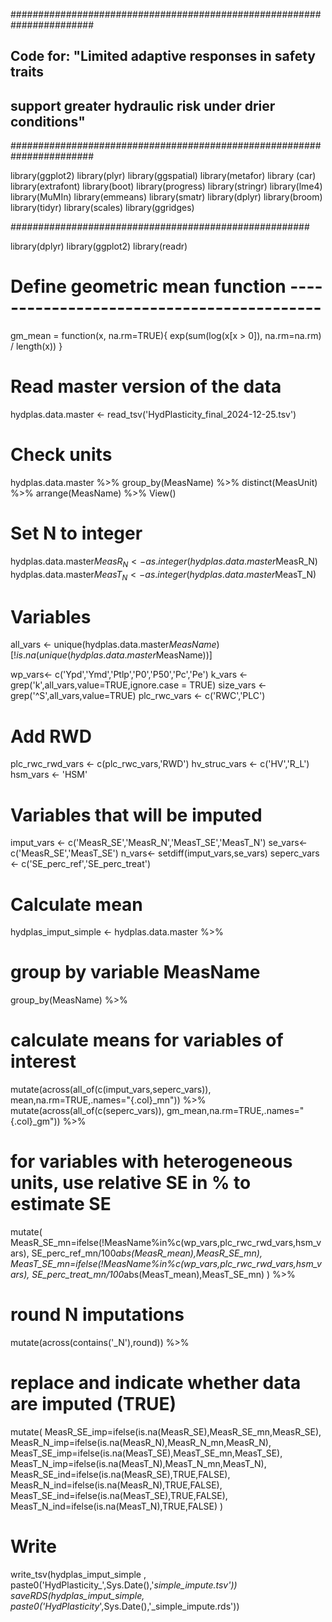 #######################################################################
##        Code for: "Limited adaptive responses in safety traits     ##
## support greater hydraulic risk under drier conditions"            ##
#######################################################################

library(ggplot2)
library(plyr)
library(ggspatial)
library(metafor)
library (car)
library(extrafont)
library(boot)
library(progress)
library(stringr)
library(lme4)
library(MuMIn)
library(emmeans)
library(smatr)
library(dplyr)
library(broom)
library(tidyr)
library(scales)
library(ggridges)

######################################################

library(dplyr)
library(ggplot2)
library(readr)

# Define geometric mean function ------------------------------------------

gm_mean = function(x, na.rm=TRUE){
  exp(sum(log(x[x > 0]), na.rm=na.rm) / length(x))
}

# Read master version of the data

hydplas.data.master <- read_tsv('HydPlasticity_final_2024-12-25.tsv')

# Check units

hydplas.data.master %>% 
  group_by(MeasName) %>% 
  distinct(MeasUnit) %>% 
  arrange(MeasName) %>% View()

# Set N to integer

hydplas.data.master$MeasR_N <- as.integer(hydplas.data.master$MeasR_N)
hydplas.data.master$MeasT_N <- as.integer(hydplas.data.master$MeasT_N)

# Variables

all_vars <- unique(hydplas.data.master$MeasName)[!is.na(unique(hydplas.data.master$MeasName))]

wp_vars<- c('Ypd','Ymd','Ptlp','P0','P50','Pc','Pe')
k_vars <- grep('k',all_vars,value=TRUE,ignore.case = TRUE)
size_vars <- grep('^S',all_vars,value=TRUE)
plc_rwc_vars <- c('RWC','PLC')
# Add RWD
plc_rwc_rwd_vars <- c(plc_rwc_vars,'RWD')
hv_struc_vars <- c('HV','R_L')
hsm_vars <- 'HSM'

# Variables that will be imputed
imput_vars <- c('MeasR_SE','MeasR_N','MeasT_SE','MeasT_N')
se_vars<- c('MeasR_SE','MeasT_SE')
n_vars<- setdiff(imput_vars,se_vars)
seperc_vars <- c('SE_perc_ref','SE_perc_treat')

# Calculate mean

hydplas_imput_simple <- hydplas.data.master %>% 
  # group by variable MeasName
  group_by(MeasName) %>% 
  # calculate means for variables of interest
  mutate(across(all_of(c(imput_vars,seperc_vars)),
                mean,na.rm=TRUE,.names="{.col}_mn")) %>%
  mutate(across(all_of(c(seperc_vars)),
                gm_mean,na.rm=TRUE,.names="{.col}_gm")) %>%
  # for variables with heterogeneous units, use relative SE in % to estimate SE  
  mutate(
    MeasR_SE_mn=ifelse(!MeasName%in%c(wp_vars,plc_rwc_rwd_vars,hsm_vars),
                       SE_perc_ref_mn/100*abs(MeasR_mean),MeasR_SE_mn),
    MeasT_SE_mn=ifelse(!MeasName%in%c(wp_vars,plc_rwc_rwd_vars,hsm_vars),
                       SE_perc_treat_mn/100*abs(MeasT_mean),MeasT_SE_mn)
  ) %>% 
  # round N imputations
  mutate(across(contains('_N'),round)) %>%
  # replace and indicate whether data are imputed (TRUE)
  mutate(
    MeasR_SE_imp=ifelse(is.na(MeasR_SE),MeasR_SE_mn,MeasR_SE),
    MeasR_N_imp=ifelse(is.na(MeasR_N),MeasR_N_mn,MeasR_N),
    MeasT_SE_imp=ifelse(is.na(MeasT_SE),MeasT_SE_mn,MeasT_SE),
    MeasT_N_imp=ifelse(is.na(MeasT_N),MeasT_N_mn,MeasT_N),
    MeasR_SE_ind=ifelse(is.na(MeasR_SE),TRUE,FALSE),
    MeasR_N_ind=ifelse(is.na(MeasR_N),TRUE,FALSE),
    MeasT_SE_ind=ifelse(is.na(MeasT_SE),TRUE,FALSE),
    MeasT_N_ind=ifelse(is.na(MeasT_N),TRUE,FALSE)
  )


# Write  

write_tsv(hydplas_imput_simple ,
          paste0('HydPlasticity_',Sys.Date(),'_simple_impute.tsv'))
saveRDS(hydplas_imput_simple,
        paste0('HydPlasticity_',Sys.Date(),'_simple_impute.rds'))
